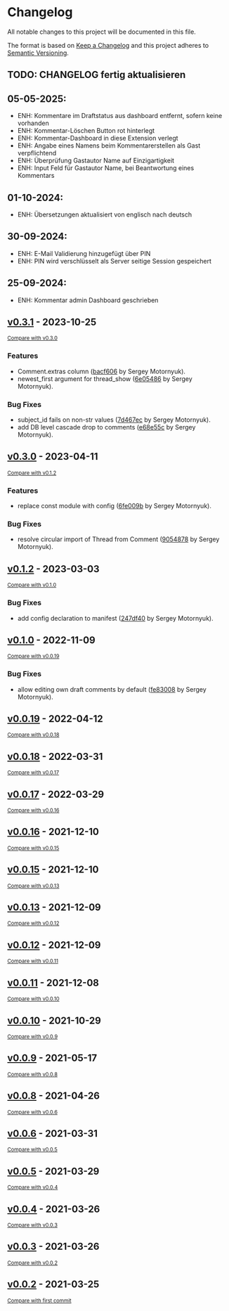 # Changelog

All notable changes to this project will be documented in this file.

The format is based on [Keep a Changelog](http://keepachangelog.com/en/1.0.0/)
and this project adheres to [Semantic Versioning](http://semver.org/spec/v2.0.0.html).

## TODO: CHANGELOG fertig aktualisieren

## 05-05-2025:

* ENH: Kommentare im Draftstatus aus dashboard entfernt, sofern keine vorhanden
* ENH: Kommentar-Löschen Button rot hinterlegt
* ENH: Kommentar-Dashboard in diese Extension verlegt
* ENH: Angabe eines Namens beim Kommentarerstellen als Gast verpflichtend
* ENH: Überprüfung Gastautor Name auf Einzigartigkeit
* ENH: Input Feld für Gastautor Name, bei Beantwortung eines Kommentars

## 01-10-2024:

* ENH: Übersetzungen aktualisiert von englisch nach deutsch

## 30-09-2024:

* ENH: E-Mail Validierung hinzugefügt über PIN
* ENH: PIN wird verschlüsselt als Server seitige Session gespeichert

## 25-09-2024:

* ENH: Kommentar admin Dashboard geschrieben


<!-- insertion marker -->
## [v0.3.1](https://github.com/DataShades/ckanext-comments/releases/tag/v0.3.1) - 2023-10-25

<small>[Compare with v0.3.0](https://github.com/DataShades/ckanext-comments/compare/v0.3.0...v0.3.1)</small>

### Features

- Comment.extras column ([bacf606](https://github.com/DataShades/ckanext-comments/commit/bacf606b3c2a1a2c806231daeea4eb863a3136c9) by Sergey Motornyuk).
- newest_first argument for thread_show ([6e05486](https://github.com/DataShades/ckanext-comments/commit/6e054868a2e05473afa5db5c8ea468ce28776849) by Sergey Motornyuk).

### Bug Fixes

- subject_id fails on non-str values ([7d467ec](https://github.com/DataShades/ckanext-comments/commit/7d467ec81cf2ae9d323ebdf4303e8152d393dfba) by Sergey Motornyuk).
- add DB level cascade drop to comments ([e68e55c](https://github.com/DataShades/ckanext-comments/commit/e68e55c6280d78a4b0940edc78b989f4899be97c) by Sergey Motornyuk).

## [v0.3.0](https://github.com/DataShades/ckanext-comments/releases/tag/v0.3.0) - 2023-04-11

<small>[Compare with v0.1.2](https://github.com/DataShades/ckanext-comments/compare/v0.1.2...v0.3.0)</small>

### Features

- replace const module with config ([6fe009b](https://github.com/DataShades/ckanext-comments/commit/6fe009be3510bcaa06d6bb5b14fc888896a5d517) by Sergey Motornyuk).

### Bug Fixes

- resolve circular import of Thread from Comment ([9054878](https://github.com/DataShades/ckanext-comments/commit/905487830017cc13bcbab4d27ce448bcc705c16c) by Sergey Motornyuk).

## [v0.1.2](https://github.com/DataShades/ckanext-comments/releases/tag/v0.1.2) - 2023-03-03

<small>[Compare with v0.1.0](https://github.com/DataShades/ckanext-comments/compare/v0.1.0...v0.1.2)</small>

### Bug Fixes

- add config declaration to manifest ([247df40](https://github.com/DataShades/ckanext-comments/commit/247df40982a2319b58cae902624c3f576fb87042) by Sergey Motornyuk).

## [v0.1.0](https://github.com/DataShades/ckanext-comments/releases/tag/v0.1.0) - 2022-11-09

<small>[Compare with v0.0.19](https://github.com/DataShades/ckanext-comments/compare/v0.0.19...v0.1.0)</small>

### Bug Fixes

- allow editing own draft comments by default ([fe83008](https://github.com/DataShades/ckanext-comments/commit/fe830083d80a0d494cb021ef42f9432b86dc811a) by Sergey Motornyuk).

## [v0.0.19](https://github.com/DataShades/ckanext-comments/releases/tag/v0.0.19) - 2022-04-12

<small>[Compare with v0.0.18](https://github.com/DataShades/ckanext-comments/compare/v0.0.18...v0.0.19)</small>

## [v0.0.18](https://github.com/DataShades/ckanext-comments/releases/tag/v0.0.18) - 2022-03-31

<small>[Compare with v0.0.17](https://github.com/DataShades/ckanext-comments/compare/v0.0.17...v0.0.18)</small>

## [v0.0.17](https://github.com/DataShades/ckanext-comments/releases/tag/v0.0.17) - 2022-03-29

<small>[Compare with v0.0.16](https://github.com/DataShades/ckanext-comments/compare/v0.0.16...v0.0.17)</small>

## [v0.0.16](https://github.com/DataShades/ckanext-comments/releases/tag/v0.0.16) - 2021-12-10

<small>[Compare with v0.0.15](https://github.com/DataShades/ckanext-comments/compare/v0.0.15...v0.0.16)</small>

## [v0.0.15](https://github.com/DataShades/ckanext-comments/releases/tag/v0.0.15) - 2021-12-10

<small>[Compare with v0.0.13](https://github.com/DataShades/ckanext-comments/compare/v0.0.13...v0.0.15)</small>

## [v0.0.13](https://github.com/DataShades/ckanext-comments/releases/tag/v0.0.13) - 2021-12-09

<small>[Compare with v0.0.12](https://github.com/DataShades/ckanext-comments/compare/v0.0.12...v0.0.13)</small>

## [v0.0.12](https://github.com/DataShades/ckanext-comments/releases/tag/v0.0.12) - 2021-12-09

<small>[Compare with v0.0.11](https://github.com/DataShades/ckanext-comments/compare/v0.0.11...v0.0.12)</small>

## [v0.0.11](https://github.com/DataShades/ckanext-comments/releases/tag/v0.0.11) - 2021-12-08

<small>[Compare with v0.0.10](https://github.com/DataShades/ckanext-comments/compare/v0.0.10...v0.0.11)</small>

## [v0.0.10](https://github.com/DataShades/ckanext-comments/releases/tag/v0.0.10) - 2021-10-29

<small>[Compare with v0.0.9](https://github.com/DataShades/ckanext-comments/compare/v0.0.9...v0.0.10)</small>

## [v0.0.9](https://github.com/DataShades/ckanext-comments/releases/tag/v0.0.9) - 2021-05-17

<small>[Compare with v0.0.8](https://github.com/DataShades/ckanext-comments/compare/v0.0.8...v0.0.9)</small>

## [v0.0.8](https://github.com/DataShades/ckanext-comments/releases/tag/v0.0.8) - 2021-04-26

<small>[Compare with v0.0.6](https://github.com/DataShades/ckanext-comments/compare/v0.0.6...v0.0.8)</small>

## [v0.0.6](https://github.com/DataShades/ckanext-comments/releases/tag/v0.0.6) - 2021-03-31

<small>[Compare with v0.0.5](https://github.com/DataShades/ckanext-comments/compare/v0.0.5...v0.0.6)</small>

## [v0.0.5](https://github.com/DataShades/ckanext-comments/releases/tag/v0.0.5) - 2021-03-29

<small>[Compare with v0.0.4](https://github.com/DataShades/ckanext-comments/compare/v0.0.4...v0.0.5)</small>

## [v0.0.4](https://github.com/DataShades/ckanext-comments/releases/tag/v0.0.4) - 2021-03-26

<small>[Compare with v0.0.3](https://github.com/DataShades/ckanext-comments/compare/v0.0.3...v0.0.4)</small>

## [v0.0.3](https://github.com/DataShades/ckanext-comments/releases/tag/v0.0.3) - 2021-03-26

<small>[Compare with v0.0.2](https://github.com/DataShades/ckanext-comments/compare/v0.0.2...v0.0.3)</small>

## [v0.0.2](https://github.com/DataShades/ckanext-comments/releases/tag/v0.0.2) - 2021-03-25

<small>[Compare with first commit](https://github.com/DataShades/ckanext-comments/compare/0bc74fb042ef7af60b0e900e50cfc6c15a94fb18...v0.0.2)</small>

